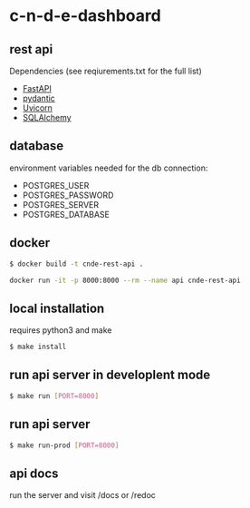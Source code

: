 # c-n-d-e-dashboard

## rest api

Dependencies (see reqiurements.txt for the full list)

* [FastAPI](https://fastapi.tiangolo.com/)
* [pydantic](https://pydantic-docs.helpmanual.io/)
* [Uvicorn](https://www.uvicorn.org/)
* [SQLAlchemy](https://www.sqlalchemy.org/)

## database

environment variables needed for the db connection:

- POSTGRES_USER
- POSTGRES_PASSWORD
- POSTGRES_SERVER
- POSTGRES_DATABASE

## docker

```sh
$ docker build -t cnde-rest-api .
```

```sh
docker run -it -p 8000:8000 --rm --name api cnde-rest-api
```

## local installation

requires python3 and make

```sh
$ make install
```

## run api server in developlent mode

```sh
$ make run [PORT=8000]
```

## run api server

```sh
$ make run-prod [PORT=8000]
```

## api docs

run the server and visit /docs or /redoc

